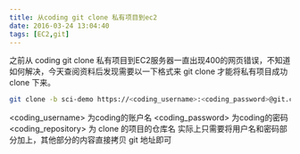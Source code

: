 ```yaml
---
title: 从coding git clone 私有项目到ec2
date: 2016-03-24 13:04:40
tags: [EC2,git]
---
```

之前从 coding git clone 私有项目到EC2服务器一直出现400的网页错误，不知道如何解决，今天查阅资料后发现需要以一下格式来 git clone 才能将私有项目成功 clone 下来。
```bash
git clone -b sci-demo https://<coding_username>:<coding_password>@git.coding.net/<coding_username>/<repository_name>.git
```
<coding_username> 为coding的账户名
<coding_password> 为coding的密码
<coding_repository> 为 clone 的项目的仓库名
实际上只需要将用户名和密码部分加上，其他部分的内容直接拷贝 git 地址即可
